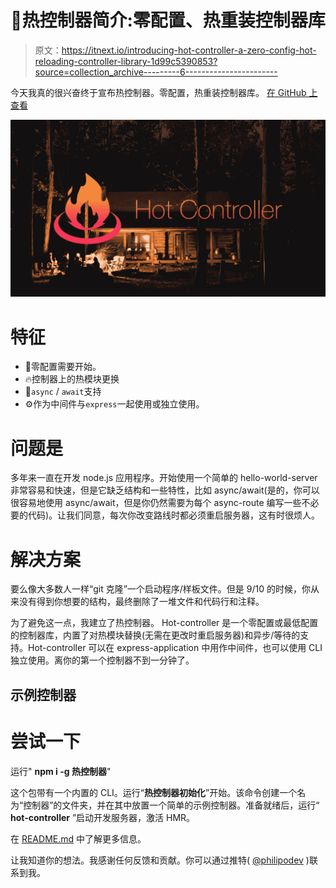 # 🎉热控制器简介:零配置、热重装控制器库

> 原文：<https://itnext.io/introducing-hot-controller-a-zero-config-hot-reloading-controller-library-1d99c5390853?source=collection_archive---------6----------------------->

今天我真的很兴奋终于宣布热控制器。零配置，热重装控制器库。
[在 GitHub 上查看](https://github.com/hot-controller/hot-controller)

![](img/abda5f1f4e59091e9a3ef40f766ba442.png)

# 特征

*   🔧零配置需要开始。
*   🔥控制器上的热模块更换
*   🍾`async` / `await`支持
*   ⚙️作为中间件与`express`一起使用或独立使用。

# 问题是

多年来一直在开发 node.js 应用程序。开始使用一个简单的 hello-world-server 非常容易和快速，但是它缺乏结构和一些特性，比如 async/await(是的，你可以很容易地使用 async/await，但是你仍然需要为每个 async-route 编写一些不必要的代码)。让我们同意，每次你改变路线时都必须重启服务器，这有时很烦人。

# 解决方案

要么像大多数人一样“git 克隆”一个启动程序/样板文件。但是 9/10 的时候，你从来没有得到你想要的结构，最终删除了一堆文件和代码行和注释。

为了避免这一点，我建立了热控制器。
Hot-controller 是一个零配置或最低配置的控制器库，内置了对热模块替换(无需在更改时重启服务器)和异步/等待的支持。Hot-controller 可以在 express-application 中用作中间件，也可以使用 CLI 独立使用。离你的第一个控制器不到一分钟了。

## 示例控制器

# 尝试一下

运行" **npm i -g 热控制器**"

这个包带有一个内置的 CLI。运行“**热控制器初始化**”开始。该命令创建一个名为“控制器”的文件夹，并在其中放置一个简单的示例控制器。准备就绪后，运行“ **hot-controller** ”启动开发服务器，激活 HMR。

在 [README.md](https://github.com/hot-controller/hot-controller) 中了解更多信息。

让我知道你的想法。我感谢任何反馈和贡献。你可以通过推特( [@philipodev](https://twitter.com/philipodev) )联系到我。